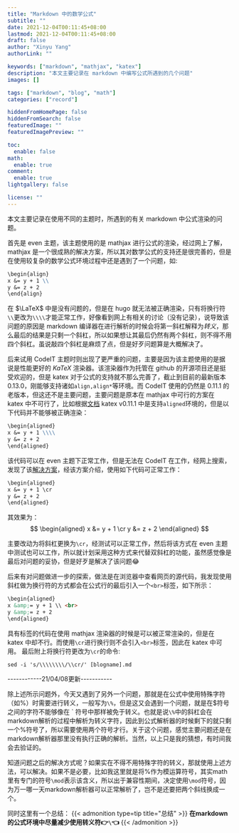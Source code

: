```yaml
---
title: "Markdown 中的数学公式"
subtitle: ""
date: 2021-12-04T00:11:45+08:00
lastmod: 2021-12-04T00:11:45+08:00
draft: false
author: "Xinyu Yang"
authorLink: ""

keywords: ["markdown", "mathjax", "katex"]
description: "本文主要记录在 markdown 中编写公式所遇到的几个问题"
images: []

tags: ["markdown", "blog", "math"]
categories: ["record"]

hiddenFromHomePage: false
hiddenFromSearch: false
featuredImage: ""
featuredImagePreview: ""

toc:
  enable: false
math:
  enable: true
comment:
  enable: true
lightgallery: false

license: ""
---
```


<!--more-->

本文主要记录在使用不同的主题时，所遇到的有关 markdown 中公式渲染的问题。

首先是 even 主题，该主题使用的是 mathjax 进行公式的渲染，经过网上了解， mathjax 是一个很成熟的解决方案，所以其对数学公式的支持还是很完善的，但是在使用较复杂的数学公式环境过程中还是遇到了一个问题，如:
```markdown
\begin{align}
x &= y + 1 \\
y &= z + 2
\end{align}
```
在 $\LaTeX$ 中是没有问题的，但是在 hugo 就无法被正确渲染，只有将换行符`\\`更改为`\\\\`才能正常工作，好像看到网上有相关的讨论（没有记录），说导致该问题的原因是 markdown 编译器在进行解析的时候会将第一斜杠解释为*转义*，那么最后的结果是只剩一个斜杠，所以如果想让其最后仍然有两个斜杠，则不得不用四个斜杠。虽说敲四个斜杠是麻烦了点，但是好歹问题算是大概解决了。

后来试用 CodeIT 主题时则出现了更严重的问题，主要是因为该主题使用的是据说是性能更好的 $KaTeX$ 渲染器。该渲染器作为托管在 github 的开源项目还是挺受欢迎的，但是 katex 对于公式的支持就不那么完善了，截止到目前的最新版本 0.13.0，刚能够支持诸如`align,align*`等环境。而 CodeIT 使用的仍然是 0.11.1 的老版本，但这还不是主要问题，主要问题是原本在 mathjax 中可行的方案在 katex 中不可行了，比如根据[文档](https://katex.org/docs/0.11.1/supported.html) katex v0.11.1 中是支持`aligned`环境的，但是以下代码并不能够被正确渲染：
```markdown
\begin{aligned}
x &= y + 1 \\\\
y &= z + 2
\end{aligned}
```
该代码可以在 even 主题下正常工作，但是无法在 CodeIT 在工作，经网上搜索，发现了该[解决方案](https://github.com/halogenica/beautifulhugo/issues/183)，经该方案介绍，使用如下代码可正常工作：
```markdown
\begin{aligned}
x &= y + 1 \cr
y &= z + 2
\end{aligned}
```
其效果为：
$$
\begin{aligned}
x &= y + 1 \cr
y &= z + 2
\end{aligned}
$$

主要改动为将斜杠更换为`\cr`，经测试可以正常工作，然后将该方式在 even 主题中测试也可以工作，所以就计划采用这种方式来代替双斜杠的功能，虽然感觉像是最后对问题的妥协，但是好歹是解决了该问题:joy:

后来有对问题做进一步的探索，做法是在浏览器中查看网页的源代码，我发现使用斜杠做为换行符的方式都会在公式行的最后引入一个`<br>`标签，如下所示：
```html
\begin{aligned}
x &amp;= y + 1 \\ <br>
y &amp;= z + 2
\end{aligned}
```
具有标签的代码在使用 mathjax 渲染器的时候是可以被正常渲染的，但是在 katex 中却不行。而使用`\cr`进行换行则不会引入`<br>`标签，因此在 katex 中可用。
最后附上将换行符更改为`\cr`的命令:
```shell
sed -i 's/\\\\\\\\/\\cr/' [blogname].md
```

------------21/04/08更新-----------

除上述所示问题外，今天又遇到了另外一个问题，那就是在公式中使用特殊字符（如%）时需要进行转义，一般写为`\%`，但是这又会遇到一个问题，就是在\$符号之间的字符不能够像在 \` 符号中那样被免于转义。也就是说`\%`中的斜杠会在markdown解析的过程中解析为转义字符，因此到公式解析器的时候剩下的就只剩一个%符号了，所以需要使用两个符号才行。关于这个问题，感觉主要问题还是在markdown解析器那里没有执行正确的解析。当然，以上只是我的猜想，有时间我会去验证的。

知道问题之后的解决方式呢？如果实在不得不用特殊字符的转义，那就使用上述方法，可以解决。如果不是必要，比如我这里就是将%作为模运算符号，其实math里有专门的符号`\mod`表示该含义，所以出于兼容性期间，决定使用`\mod`符号，因为万一哪一天markdown解析器可以正常解析了，岂不是还要把两个斜线换成一个。

同时这里有一个总结：
{{< admonition type=tip title="总结" >}}
**在markdown的公式环境中尽量减少使用转义符:point_right:`\`:point_left:**
{{< /admonition >}}

